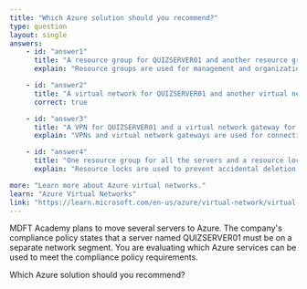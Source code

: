 ```yaml
---
title: "Which Azure solution should you recommend?"
type: question
layout: single
answers:
    - id: "answer1"
      title: "A resource group for QUIZSERVER01 and another resource group for all the other servers"
      explain: "Resource groups are used for management and organization of Azure resources, not for network isolation. Resource groups do not provide network segmentation."

    - id: "answer2"
      title: "A virtual network for QUIZSERVER01 and another virtual network for all the other servers"
      correct: true

    - id: "answer3"
      title: "A VPN for QUIZSERVER01 and a virtual network gateway for each other server"
      explain: "VPNs and virtual network gateways are used for connecting networks, not for creating network segments within Azure. This would be an overly complex and incorrect solution for network segmentation."

    - id: "answer4"
      title: "One resource group for all the servers and a resource lock for QUIZSERVER01"
      explain: "Resource locks are used to prevent accidental deletion or modification of resources, not for network segmentation. They do not provide network isolation."

more: "Learn more about Azure virtual networks."
learn: "Azure Virtual Networks"
link: "https://learn.microsoft.com/en-us/azure/virtual-network/virtual-networks-overview"
---
```

MDFT Academy plans to move several servers to Azure. The company's compliance policy states that a server named QUIZSERVER01 must be on a separate network segment. You are evaluating which Azure services can be used to meet the compliance policy requirements.

Which Azure solution should you recommend?

